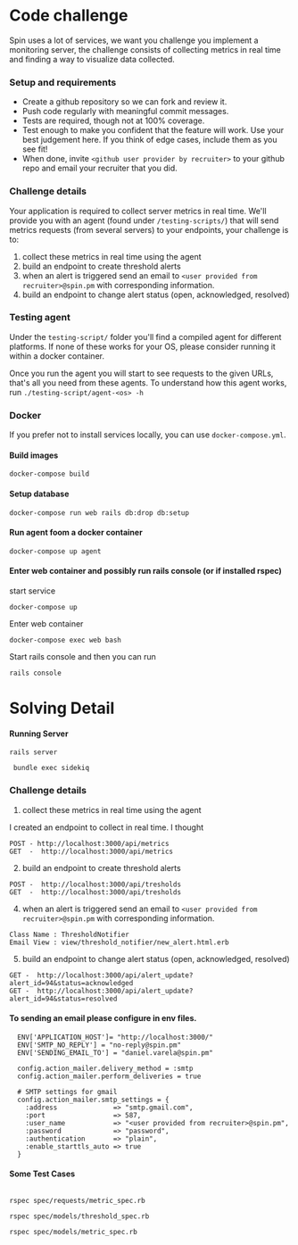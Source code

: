 # Code challenge
Spin uses a lot of services, we want you challenge you implement a monitoring server, the challenge consists of collecting metrics in real time and finding a way to visualize data collected.

### Setup and requirements

- Create a github repository so we can fork and review it.
- Push code regularly with meaningful commit messages.
- Tests are required, though not at 100% coverage.
- Test enough to make you confident that the feature will work. Use your best judgement here. If you think of edge cases, include them as you see fit!
- When done, invite `<github user provider by recruiter>` to your github repo and email your recruiter that you did.

### Challenge details

Your application is required to collect server metrics in real time. We'll provide you with an agent (found under `/testing-scripts/`) that will send metrics requests (from several servers) to your endpoints, your challenge is to:

1. collect these metrics in real time using the agent
2. build an endpoint to create threshold alerts
4. when an alert is triggered send an email to `<user provided from recruiter>@spin.pm` with corresponding information.
5. build an endpoint to change alert status (open, acknowledged, resolved)


### Testing agent
Under the `testing-script/` folder you'll find a compiled agent for different platforms. If none of these works for your OS, please consider running it within a docker container.

Once you run the agent you will start to see requests to the given URLs, that's all you need from these agents. To understand how this agent works, run `./testing-script/agent-<os> -h`

### Docker

If you prefer not to install services locally, you can use `docker-compose.yml`.

#### Build images

```
docker-compose build
```

#### Setup database

```
docker-compose run web rails db:drop db:setup
```

#### Run agent foom a docker container

```
docker-compose up agent
```


#### Enter web container and possibly run rails console (or if installed rspec)

start service

```
docker-compose up
```

Enter web container

```
docker-compose exec web bash
```

Start rails console and then you can run

```
rails console
```


# Solving Detail


#### Running Server

```
rails server
```

```
 bundle exec sidekiq
```

### Challenge details


1. collect these metrics in real time using the agent

I created an endpoint to collect in real time. 
I thought 
```
POST - http://localhost:3000/api/metrics
GET  -  http://localhost:3000/api/metrics
```

2. build an endpoint to create threshold alerts

```
POST -  http://localhost:3000/api/tresholds
GET  -  http://localhost:3000/api/tresholds
```

4. when an alert is triggered send an email to `<user provided from recruiter>@spin.pm` with corresponding information.
```
Class Name : ThresholdNotifier
Email View : view/threshold_notifier/new_alert.html.erb
```

5. build an endpoint to change alert status (open, acknowledged, resolved)

```
GET -  http://localhost:3000/api/alert_update?alert_id=94&status=acknowledged
GET -  http://localhost:3000/api/alert_update?alert_id=94&status=resolved
```

#### To sending an email please configure in env files.

```
  ENV['APPLICATION_HOST']= "http://localhost:3000/"
  ENV['SMTP_NO_REPLY'] = "no-reply@spin.pm"
  ENV['SENDING_EMAIL_TO'] = "daniel.varela@spin.pm"

  config.action_mailer.delivery_method = :smtp
  config.action_mailer.perform_deliveries = true

  # SMTP settings for gmail
  config.action_mailer.smtp_settings = {
    :address              => "smtp.gmail.com",
    :port                 => 587,
    :user_name            => "<user provided from recruiter>@spin.pm",
    :password             => "password",
    :authentication       => "plain",
    :enable_starttls_auto => true
  }

```


#### Some Test Cases

```

rspec spec/requests/metric_spec.rb

rspec spec/models/threshold_spec.rb

rspec spec/models/metric_spec.rb
```

